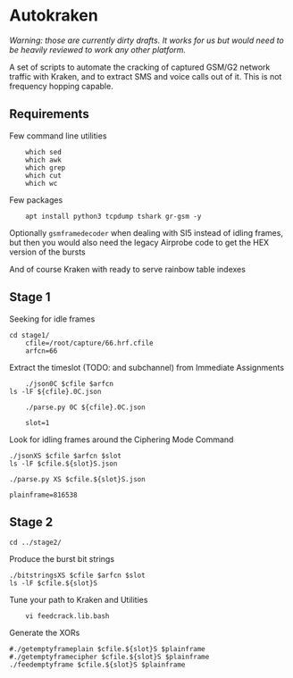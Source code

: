 # Autokraken

_Warning: those are currently dirty drafts.  It works for us but would need to be heavily reviewed to work any other platform._

A set of scripts to automate the cracking of captured GSM/G2 network traffic with Kraken, and to extract SMS and voice calls out of it.  This is not frequency hopping capable.

## Requirements

Few command line utilities

        which sed
        which awk
        which grep
        which cut
        which wc

Few packages

        apt install python3 tcpdump tshark gr-gsm -y

Optionally `gsmframedecoder` when dealing with SI5 instead of idling frames, but then you would also need the legacy Airprobe code to get the HEX version of the bursts

And of course Kraken with ready to serve rainbow table indexes

## Stage 1

Seeking for idle frames

	cd stage1/
        cfile=/root/capture/66.hrf.cfile
        arfcn=66

Extract the timeslot (TODO: and subchannel) from Immediate Assignments


        ./json0C $cfile $arfcn
	ls -lF ${cfile}.0C.json

        ./parse.py 0C ${cfile}.0C.json

        slot=1

Look for idling frames around the Ciphering Mode Command

	./jsonXS $cfile $arfcn $slot
	ls -lF $cfile.${slot}S.json

	./parse.py XS $cfile.${slot}S.json

	plainframe=816538

## Stage 2

	cd ../stage2/

Produce the burst bit strings

	./bitstringsXS $cfile $arfcn $slot
	ls -lF $cfile.${slot}S

Tune your path to Kraken and Utilities

        vi feedcrack.lib.bash

Generate the XORs

	#./getemptyframeplain $cfile.${slot}S $plainframe
	#./getemptyframecipher $cfile.${slot}S $plainframe
	./feedemptyframe $cfile.${slot}S $plainframe

